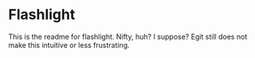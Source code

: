 Flashlight
==========

This is the readme for flashlight. Nifty, huh?
I suppose? Egit still does not make this intuitive or less frustrating.
